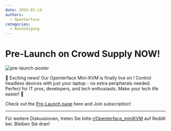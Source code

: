 ```yaml
---
date: 2024-03-14
authors:
  - Openterface
categories:
  - Ankündigung
---
```


# Pre-Launch on Crowd Supply NOW!

![pre-launch-poster](/images/event/pre_launch_poster.jpg)

🚀 Exciting news! Our Openterface Mini-KVM is finally live on ! Control headless devices with just your laptop - no extra peripherals needed. Perfect for IT pros, developers, and tech enthusiasts. Make your tech life easier! 🌈

Check out the [Pre-Launch page](https://www.crowdsupply.com/techxartisan/openterface-mini-kvm) here and Join subscription!

<!-- more -->

--------

Für weitere Diskussionen, treten Sie bitte [r/Openterface_miniKVM](https://www.reddit.com/r/Openterface_miniKVM/) auf Reddit bei. Bleiben Sie dran!

